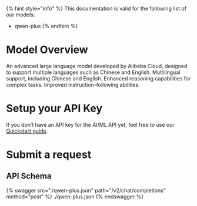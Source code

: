 [#references:start]: <> ({ "template": "openapi" })
{% hint style="info" %}
This documentation is valid for the following list of our models:
* qwen-plus
{% endhint %}

# Model Overview
An advanced large language model developed by Alibaba Cloud, designed to support multiple languages such as Chinese and English. Multilingual support, including Chinese and English. Enhanced reasoning capabilities for complex tasks. Improved instruction-following abilities.

# Setup your API Key
If you don’t have an API key for the AI/ML API yet, feel free to use our [Quickstart guide](https://docs.aimlapi.com/quickstart/setting-up).

# Submit a request
## API Schema
{% swagger src="./qwen-plus.json" path="/v2/chat/completions" method="post" %}
./qwen-plus.json
{% endswagger %}

[#references:end]: <> ({})